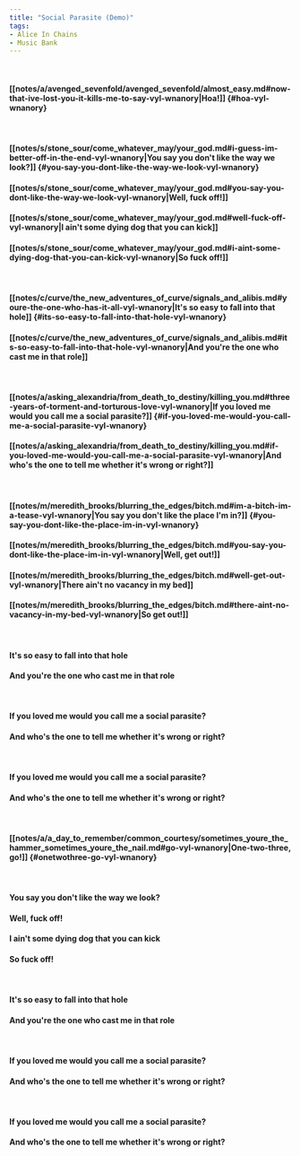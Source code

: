 ```yaml
---
title: "Social Parasite (Demo)"
tags:
- Alice In Chains
- Music Bank
---
```

&nbsp;
#### [[notes/a/avenged_sevenfold/avenged_sevenfold/almost_easy.md#now-that-ive-lost-you-it-kills-me-to-say-vyl-wnanory|Hoa!]] {#hoa-vyl-wnanory}
&nbsp;
#### [[notes/s/stone_sour/come_whatever_may/your_god.md#i-guess-im-better-off-in-the-end-vyl-wnanory|You say you don't like the way we look?]] {#you-say-you-dont-like-the-way-we-look-vyl-wnanory}
#### [[notes/s/stone_sour/come_whatever_may/your_god.md#you-say-you-dont-like-the-way-we-look-vyl-wnanory|Well, fuck off!]]
#### [[notes/s/stone_sour/come_whatever_may/your_god.md#well-fuck-off-vyl-wnanory|I ain't some dying dog that you can kick]]
#### [[notes/s/stone_sour/come_whatever_may/your_god.md#i-aint-some-dying-dog-that-you-can-kick-vyl-wnanory|So fuck off!]]
&nbsp;
#### [[notes/c/curve/the_new_adventures_of_curve/signals_and_alibis.md#youre-the-one-who-has-it-all-vyl-wnanory|It's so easy to fall into that hole]] {#its-so-easy-to-fall-into-that-hole-vyl-wnanory}
#### [[notes/c/curve/the_new_adventures_of_curve/signals_and_alibis.md#its-so-easy-to-fall-into-that-hole-vyl-wnanory|And you're the one who cast me in that role]]
&nbsp;
#### [[notes/a/asking_alexandria/from_death_to_destiny/killing_you.md#three-years-of-torment-and-torturous-love-vyl-wnanory|If you loved me would you call me a social parasite?]] {#if-you-loved-me-would-you-call-me-a-social-parasite-vyl-wnanory}
#### [[notes/a/asking_alexandria/from_death_to_destiny/killing_you.md#if-you-loved-me-would-you-call-me-a-social-parasite-vyl-wnanory|And who's the one to tell me whether it's wrong or right?]]
&nbsp;
#### [[notes/m/meredith_brooks/blurring_the_edges/bitch.md#im-a-bitch-im-a-tease-vyl-wnanory|You say you don't like the place I'm in?]] {#you-say-you-dont-like-the-place-im-in-vyl-wnanory}
#### [[notes/m/meredith_brooks/blurring_the_edges/bitch.md#you-say-you-dont-like-the-place-im-in-vyl-wnanory|Well, get out!]]
#### [[notes/m/meredith_brooks/blurring_the_edges/bitch.md#well-get-out-vyl-wnanory|There ain't no vacancy in my bed]]
#### [[notes/m/meredith_brooks/blurring_the_edges/bitch.md#there-aint-no-vacancy-in-my-bed-vyl-wnanory|So get out!]]
&nbsp;
#### It's so easy to fall into that hole
#### And you're the one who cast me in that role
&nbsp;
#### If you loved me would you call me a social parasite?
#### And who's the one to tell me whether it's wrong or right?
&nbsp;
#### If you loved me would you call me a social parasite?
#### And who's the one to tell me whether it's wrong or right?
&nbsp;
#### [[notes/a/a_day_to_remember/common_courtesy/sometimes_youre_the_hammer_sometimes_youre_the_nail.md#go-vyl-wnanory|One-two-three, go!]] {#onetwothree-go-vyl-wnanory}
&nbsp;
#### You say you don't like the way we look?
#### Well, fuck off!
#### I ain't some dying dog that you can kick
#### So fuck off!
&nbsp;
#### It's so easy to fall into that hole
#### And you're the one who cast me in that role
&nbsp;
#### If you loved me would you call me a social parasite?
#### And who's the one to tell me whether it's wrong or right?
&nbsp;
#### If you loved me would you call me a social parasite?
#### And who's the one to tell me whether it's wrong or right?
